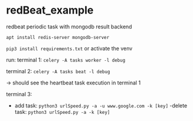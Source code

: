 # redBeat_example
redbeat periodic task with mongodb result backend

`apt install redis-server mongodb-server`

`pip3 install requirements.txt` or activate the venv

run:
terminal 1:
`celery -A tasks worker -l debug`

terminal 2:
`celery -A tasks beat -l debug`

-> should see the heartbeat task execution in terminal 1

terminal 3:

- add task:
`python3 urlSpeed.py -a -u www.google.com -k [key]`
-delete task: `python3 urlSpeed.py -a -k [key]`
